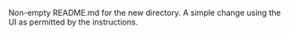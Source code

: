 Non-empty README.md for the new directory.
A simple change using the UI as permitted by the instructions. 
